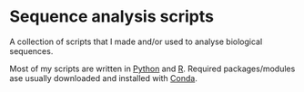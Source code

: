 # Sequence analysis scripts

A collection of scripts that I made and/or used to analyse biological sequences.

Most of my scripts are written in [Python](https://www.python.org/) and [R](https://www.r-project.org/).
Required packages/modules ase usually downloaded and installed with 
[Conda](https://conda.io/docs/index.html).
